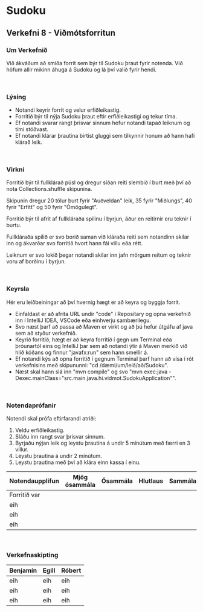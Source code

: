 # Sudoku
## Verkefni 8 - Viðmótsforritun
### Um Verkefnið
Við ákváðum að smíða forrit sem býr til Sudoku þraut fyrir notenda. Við höfum allir mikinn áhuga á Sudoku og lá því valið fyrir hendi. 

<p>&nbsp;</p>

### Lýsing
* Notandi keyrir forrit og velur erfiðleikastig.
* Forritið býr til nýja Sudoku þraut eftir erfiðleikastigi og tekur tíma.
* Ef notandi svarar rangt þrisvar sinnum hefur notandi tapað leiknum og tími stöðvast.
* Ef notandi klárar þrautina birtist gluggi sem tilkynnir honum að hann hafi klárað leik.

<p>&nbsp;</p>


### Virkni
Forritið býr til fullklárað púsl og dregur síðan reiti slembið í burt með því að nota Collections.shuffle skipunina.

Skipunin dregur 20 tölur burt fyrir "Auðveldan" leik, 35 fyrir "Miðlungs", 40 fyrir "Erfitt" og 50 fyrir "Ómögulegt".

Forritið býr til afrit af fullkláraða spilinu í byrjun, áður en reitirnir eru teknir í burtu. 

Fullkláraða spilið er svo borið saman við kláraða reiti sem notandinn skilar inn og ákvarðar svo forritið hvort hann fái villu eða rétt. 

Leiknum er svo lokið þegar notandi skilar inn jafn mörgum reitum og teknir voru af borðinu í byrjun.

<p>&nbsp;</p>

### Keyrsla
Hér eru leiðbeiningar að því hvernig hægt er að keyra og byggja forrit.
* Einfaldast er að afrita URL undir "code" í Repositary og opna verkefnið inn í IntelliJ IDEA, VSCode eða einhverju sambærilegu.
* Svo næst þarf að passa að Maven er virkt og að þú hefur útgáfu af java sem að styður verkefnið.
* Keyrið forritið, hægt er að keyra forritið í gegn um Terminal eða þróunartól eins og IntelliJ þar sem að notandi ýtir á Maven merkið við hlið kóðans og finnur "javafx:run" sem hann smellir á.
* Ef notandi kýs að opna forritið í gegnum Terminal þarf hann að vísa í rót verkefnisins með skipununni: "cd /dæmi/um/leið/að/Sudoku".
* Næst skal hann slá inn "mvn compile" og svo "mvn exec:java -Dexec.mainClass="src.main.java.hi.vidmot.SudokuApplication"".

<p>&nbsp;</p>

### Notendaprófanir
Notendi skal prófa eftirfarandi atriði:
1. Veldu erfiðleikastig.
2. Sláðu inn rangt svar þrisvar sinnum.
3. Byrjaðu nýjan leik og leystu þrautina á undir 5 mínútum með færri en 3 villur.
4. Leystu þrautina á undir 2 mínútum.
5. Leystu þrautina með því að klára einn kassa í einu.

| Notendaupplifun | Mjög ósammála | Ósammála  | Hlutlaus | Sammála | Mjög sammála |
| ------------- | :-------------: | :-------------: | :-------------: | :-------------: | :-------------: |
| Forritið var  |  |  |  |  |  |
| eih |  |  |  |  |  |
| eih |  |  |  |  |  |
| eih |  |  |  |  |  |

<p>&nbsp;</p>

### Verkefnaskipting
| Benjamín | Egill | Róbert |
| ------------- | ------------- | ------------- |
| eih | eih | eih |
| eih | eih | eih |
| eih | eih | eih |

